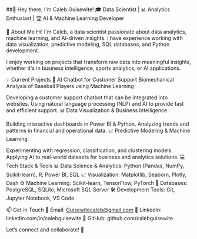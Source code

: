 ##👋 Hey there, I'm Caleb Guisewite!
🎓 Data Scientist | 📊 Analytics Enthusiast | 🏆 AI & Machine Learning Developer

🚀 About Me
Hi! I'm Caleb, a data scientist passionate about data analytics, machine learning, and AI-driven insights. I have experience working with data visualization, predictive modeling, SQL databases, and Python development.

I enjoy working on projects that transform raw data into meaningful insights, whether it's in business intelligence, sports analytics, or AI applications.

💡 Current Projects
🚀 AI Chatbot for Customer Support
Biomechanical Analysis of Baseball Players using Machine Learning

Developing a customer support chatbot that can be integrated into websites.
Using natural language processing (NLP) and AI to provide fast and efficient support.
📊 Data Visualization & Business Intelligence

Building interactive dashboards in Power BI & Python.
Analyzing trends and patterns in financial and operational data.
📈 Predictive Modeling & Machine Learning

Experimenting with regression, classification, and clustering models.
Applying AI to real-world datasets for business and analytics solutions.
💻 Tech Stack & Tools
📊 Data Science & Analytics: Python (Pandas, NumPy, Scikit-learn), R, Power BI, SQL
📈 Visualization: Matplotlib, Seaborn, Plotly, Dash
⚙️ Machine Learning: Scikit-learn, TensorFlow, PyTorch
💾 Databases: PostgreSQL, SQLite, Microsoft SQL Server
🛠 Development Tools: Git, Jupyter Notebook, VS Code

📫 Get in Touch
📩 Email: Guisewitecaleb@gmail.com
💼 LinkedIn: linkedin.com/in/calebguisewite
📂 GitHub: github.com/calebguisewite

Let’s connect and collaborate! 🚀


<!--
**CalebGuisewite/CalebGuisewite** is a ✨ _special_ ✨ repository because its `README.md` (this file) appears on your GitHub profile.

Here are some ideas to get you started:

- 🔭 I’m currently working on ...
- 🌱 I’m currently learning ...
- 👯 I’m looking to collaborate on ...
- 🤔 I’m looking for help with ...
- 💬 Ask me about ...
- 📫 How to reach me: ...
- 😄 Pronouns: ...
- ⚡ Fun fact: ...
-->
